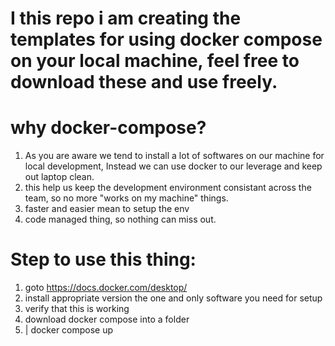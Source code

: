 # I this repo i am creating the templates for using docker compose on your local machine, feel free to download these and use freely.

# why docker-compose?
1. As you are aware we tend to install a lot of softwares on our machine for local development, Instead we can use docker to our leverage and keep out laptop clean.
2. this help us keep the development environment consistant across the team, so no more "works on my machine" things.
3. faster and easier mean to setup the env
4. code managed thing, so nothing can miss out.

# Step to use this thing:
 1. goto https://docs.docker.com/desktop/
 2. install appropriate version the one and only software you need for setup
 3. verify that this is working
 4. download docker compose into a folder
 5. | docker compose up 
